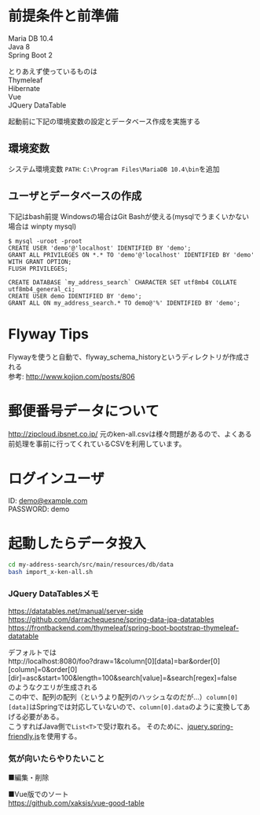 # 前提条件と前準備
Maria DB 10.4  
Java 8  
Spring Boot 2  

とりあえず使っているものは  
Thymeleaf  
Hibernate  
Vue  
JQuery DataTable  

起動前に下記の環境変数の設定とデータベース作成を実施する  

## 環境変数
システム環境変数 `PATH`: `C:\Program Files\MariaDB 10.4\bin`を追加

## ユーザとデータベースの作成
下記はbash前提 Windowsの場合はGit Bashが使える(mysqlでうまくいかない場合は winpty mysql)  
```
$ mysql -uroot -proot
CREATE USER 'demo'@'localhost' IDENTIFIED BY 'demo';
GRANT ALL PRIVILEGES ON *.* TO 'demo'@'localhost' IDENTIFIED BY 'demo' WITH GRANT OPTION;
FLUSH PRIVILEGES;

CREATE DATABASE `my_address_search` CHARACTER SET utf8mb4 COLLATE utf8mb4_general_ci;
CREATE USER demo IDENTIFIED BY 'demo';
GRANT ALL ON my_address_search.* TO demo@'%' IDENTIFIED BY 'demo';
```

# Flyway Tips
Flywayを使うと自動で、flyway_schema_historyというディレクトリが作成される  
参考: http://www.kojion.com/posts/806  

# 郵便番号データについて
http://zipcloud.ibsnet.co.jp/
元のken-all.csvは様々問題があるので、よくある前処理を事前に行ってくれているCSVを利用しています。

# ログインユーザ
ID: demo@example.com  
PASSWORD: demo  

# 起動したらデータ投入

```bash
cd my-address-search/src/main/resources/db/data
bash import_x-ken-all.sh
```

### JQuery DataTablesメモ
https://datatables.net/manual/server-side  
https://github.com/darrachequesne/spring-data-jpa-datatables  
https://frontbackend.com/thymeleaf/spring-boot-bootstrap-thymeleaf-datatable  

デフォルトでは  
http://localhost:8080/foo?draw=1&column[0][data]=bar&order[0][column]=0&order[0][dir]=asc&start=100&length=100&search[value]=&search[regex]=false  
のようなクエリが生成される  
この中で、配列の配列（というより配列のハッシュなのだが…）`column[0][data]`はSpringでは対応していないので、`column[0].data`のように変換してあげる必要がある。  
こうすればJava側で`List<T>`で受け取れる。
そのために、[jquery.spring-friendly.js](https://github.com/darrachequesne/spring-data-jpa-datatables/blob/master/jquery.spring-friendly.js)を使用する。

### 気が向いたらやりたいこと

■編集・削除  
  
■Vue版でのソート  
https://github.com/xaksis/vue-good-table  

